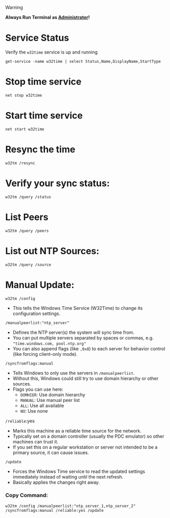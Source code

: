 > [!WARNING]
> **Always Run Terminal as <ins>Administrator</ins>!**

# Service Status
Verify the `w32time` service is up and running
```
get-service -name w32time | select Status,Name,DisplayName,StartType
```

# Stop time service 
```
net stop w32time 
```

# Start time service 
``` 
net start w32time 
```

# Resync the time 
```
w32tm /resync 
```

# Verify your sync status: 
```
w32tm /query /status 
```

# List Peers
```
w32tm /query /peers 
```

# List out NTP Sources: 
```
w32tm /query /source 
```

# Manual Update:
`w32tm /config`
- This tells the Windows Time Service (W32Time) to change its configuration settings.

`/manualpeerlist:"ntp_server"`
- Defines the NTP server(s) the system will sync time from.
- You can put multiple servers separated by spaces or commas, e.g. `"time.windows.com, pool.ntp.org"`
- You can also append flags (like `,0x8`) to each server for behavior control (like forcing client-only mode).

`/syncfromflags:manual`
- Tells Windows to only use the servers in `/manualpeerlist`.
- Without this, Windows could still try to use domain hierarchy or other sources.
- Flags you can use here:
    - `DOMHIER`: Use domain hierarchy
    - `MANUAL`: Use manual peer list
    - `ALL`: Use all available
    - `NO`: Use none

`/reliable`:yes
- Marks this machine as a reliable time source for the network.
- Typically set on a domain controller (usually the PDC emulator) so other machines can trust it.
- If you set this on a regular workstation or server not intended to be a primary source, it can cause issues.

`/update`
- Forces the Windows Time service to read the updated settings immediately instead of waiting until the next refresh.
- Basically applies the changes right away.

### Copy Command:
```
w32tm /config /manualpeerlist:"ntp_server_1,ntp_server_2" /syncfromflags:manual /reliable:yes /update
```
